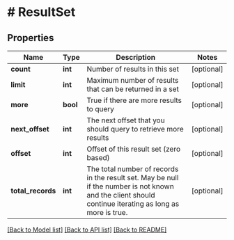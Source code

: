 # # ResultSet

## Properties

Name | Type | Description | Notes
------------ | ------------- | ------------- | -------------
**count** | **int** | Number of results in this set | [optional]
**limit** | **int** | Maximum number of results that can be returned in a set | [optional]
**more** | **bool** | True if there are more results to query | [optional]
**next_offset** | **int** | The next offset that you should query to retrieve more results | [optional]
**offset** | **int** | Offset of this result set (zero based) | [optional]
**total_records** | **int** | The total number of records in the result set.  May be null if the number is not known and the client should continue iterating as long as more is true. | [optional]

[[Back to Model list]](../../README.md#models) [[Back to API list]](../../README.md#endpoints) [[Back to README]](../../README.md)
